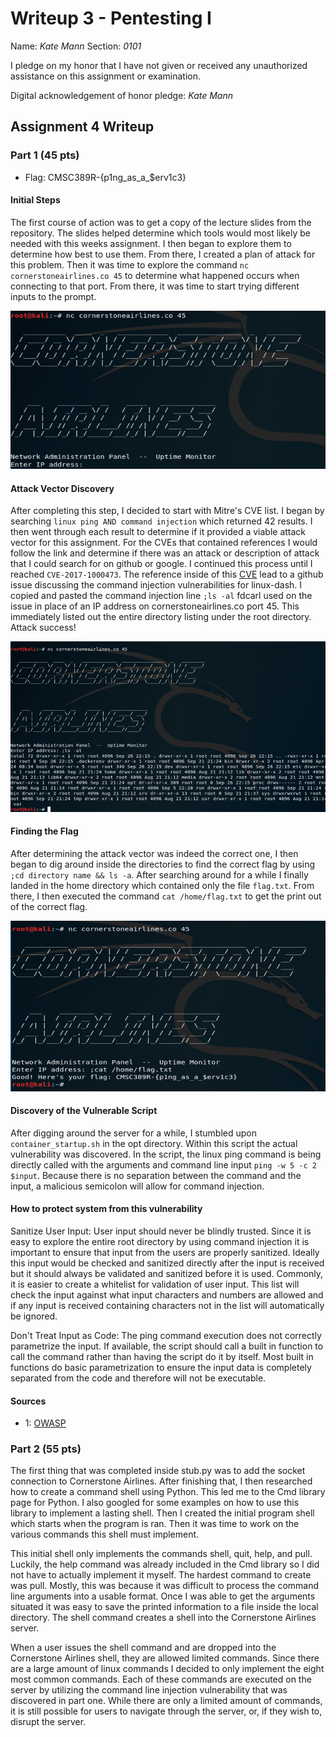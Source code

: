 Writeup 3 - Pentesting I
======

Name: *Kate Mann*
Section: *0101*

I pledge on my honor that I have not given or received any unauthorized assistance on this assignment or examination.

Digital acknowledgement of honor pledge: *Kate Mann*

## Assignment 4 Writeup

### Part 1 (45 pts)
* Flag: CMSC389R-{p1ng_as_a_$erv1c3}

#### Initial Steps
The first course of action was to get a copy of the lecture slides from the repository. The slides helped determine 
which tools would most likely be needed with this weeks assignment. I then began to explore them to determine how 
best to use them. From there, I created a plan of attack for this problem. Then it was time to explore the 
command `nc cornerstoneairlines.co 45` to determine what happened occurs when connecting to that port. From there, 
it was time to start trying different inputs to the prompt. 

![Connecting to Cornerstone Airlines](cornerstoneairlines.png)
 
#### Attack Vector Discovery
After completing this step, I decided to start with Mitre's CVE list. I began by searching 
`linux ping AND command injection` which returned 42 results. I then went through each result to determine if it 
provided a viable attack vector for this assignment. For the CVEs that contained references I would follow the link
and determine if there was an attack or description of attack that I could search for on github or google. I continued 
this process until I reached `CVE-2017-1000473`. The reference inside of this 
[CVE](https://github.com/afaqurk/linux-dash/issues/447) lead to a github issue discussing the command injection 
vulnerabilities for linux-dash. I copied and pasted the command injection line `;ls -al` fdcarl used on 
the issue in place of an IP address on cornerstoneairlines.co port 45. This immediately listed out the entire 
directory listing under the root directory. Attack success! 

![Attack Success!](attackshot.png)

#### Finding the Flag
After determining the attack vector was indeed the correct one, I then began to dig around inside the directories
to find the correct flag by using `;cd directory name && ls -a`. After searching around for a while I finally landed in 
the home directory which contained only the file `flag.txt`. From there, I then executed the command
`cat /home/flag.txt` to get the print out of the correct flag. 

![Flag!!!](flag.png)

#### Discovery of the Vulnerable Script
After digging around the server for a while, I stumbled upon `container_startup.sh` in the opt directory. Within this 
script the actual vulnerability was discovered. In the script, the linux ping command is being directly called
with the arguments and command line input `ping -w 5 -c 2 $input`. Because there is no separation between the command 
and the input, a malicious semicolon will allow for command injection. 

#### How to protect system from this vulnerability
Sanitize User Input: User input should never be blindly trusted. Since it is easy to explore the entire root 
directory by using command injection it is important to ensure that input from the users are properly sanitized. 
Ideally this input would be checked and sanitized directly after the input is received but it should always be 
validated and sanitized before it is used. Commonly, it is easier to create a whitelist for validation of user input. 
This list will check the input against what input characters and numbers are allowed and if any
input is received containing characters not in the list will automatically be ignored. 

Don't Treat Input as Code: The ping command execution does not correctly parametrize the input. If available, 
the script should call a built in function to call the command rather than having the script do it by itself. 
Most built in functions do basic parametrization to ensure the input data is completely separated from the code 
and therefore will not be executable. 

#### Sources
* 1: [OWASP](https://www.owasp.org/index.php/Input_Validation_Cheat_Sheet#Goals_of_Input_Validation)

### Part 2 (55 pts)

The first thing that was completed inside stub.py was to add the socket connection to Cornerstone Airlines. 
After finishing that, I then researched how to create a command shell using Python. This led me to the Cmd
library page for Python. I also googled for some examples on how to use this library to implement a lasting shell. 
Then I created the initial program shell which starts when the program is ran. Then it was time to  work on the various 
commands this shell must implement. 

This initial shell only implements the commands shell, quit, help, and pull. Luckily, the help command was already
included in the Cmd library so I did not have to actually implement it myself. The hardest command to create was 
pull. Mostly, this was because it was difficult to process the command line arguments into a usable format. Once I 
was able to get the arguments situated it was easy to save the printed information to a file inside the local directory. 
The shell command creates a shell into the Cornerstone Airlines server. 

When a user issues the shell command and are dropped into the Cornerstone Airlines shell, they are allowed limited 
commands. Since there are a large amount of linux commands I decided to only implement the eight most common commands. 
Each of these commands are executed on the server by utilizing the command line injection vulnerability that was 
discovered in part one. While there are only a limited amount of commands, it is still possible for users to 
navigate through the server, or, if they wish to, disrupt the server. 